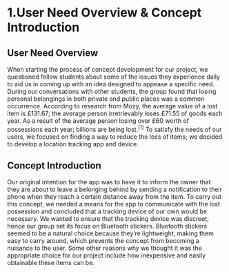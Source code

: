 # 1.User Need Overview & Concept Introduction

## User Need Overview

When starting the process of concept development for our project, we questioned fellow students about some of the issues they experience daily to aid us in coming up with an idea designed to appease a specific need. During our conversations with other students, the group found that losing personal belongings in both private and public places was a common occurrence. According to research from Mozy, the average value of a lost item is £131.67; the average person irretrievably loses £71.55 of goods each year. As a result of the average person losing over £60 worth of possessions each year; billions are being lost.<sup>[1]</sup> To satisfy the needs of our users, we focused on finding a way to reduce the loss of items; we decided to develop a location tracking app and device.

## Concept Introduction

Our original intention for the app was to have it to inform the owner that they are about to leave a belonging behind by sending a notification to their phone when they reach a certain distance away from the item. To carry out this concept, we needed a means for the app to communicate with the lost possession and concluded that a tracking device of our own would be necessary. We wanted to ensure that the tracking device was discreet; hence our group set its focus on Bluetooth stickers. Bluetooth stickers seemed to be a natural choice because they’re lightweight, making them easy to carry around, which prevents the concept from becoming a nuisance to the user. Some other reasons why we thought it was the appropriate choice for our project include how inexpensive and easily obtainable these items can be.






